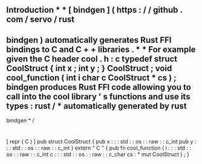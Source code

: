#
Introduction
*
*
[
bindgen
]
(
https
:
/
/
github
.
com
/
servo
/
rust
-
bindgen
)
automatically
generates
Rust
FFI
bindings
to
C
and
C
+
+
libraries
.
*
*
For
example
given
the
C
header
cool
.
h
:
c
typedef
struct
CoolStruct
{
int
x
;
int
y
;
}
CoolStruct
;
void
cool_function
(
int
i
char
c
CoolStruct
*
cs
)
;
bindgen
produces
Rust
FFI
code
allowing
you
to
call
into
the
cool
library
'
s
functions
and
use
its
types
:
rust
/
*
automatically
generated
by
rust
-
bindgen
*
/
#
[
repr
(
C
)
]
pub
struct
CoolStruct
{
pub
x
:
:
:
std
:
:
os
:
:
raw
:
:
c_int
pub
y
:
:
:
std
:
:
os
:
:
raw
:
:
c_int
}
extern
"
C
"
{
pub
fn
cool_function
(
i
:
:
:
std
:
:
os
:
:
raw
:
:
c_int
c
:
:
:
std
:
:
os
:
:
raw
:
:
c_char
cs
:
*
mut
CoolStruct
)
;
}
